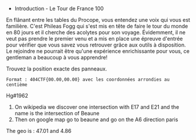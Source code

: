  - Introduction -
Le Tour de France
100

En flânant entre les tables du Procope, vous entendez une voix qui vous est familière. C'est Phileas Fogg qui s'est mis en tête de faire le tour du monde en 80 jours et il cherche des acolytes pour son voyage. Évidemment, il ne veut pas prendre le premier venu et a mis en place une épreuve d'entrée pour vérifier que vous savez vous retrouver grâce aux outils à disposition. Le rejoindre ne pourrait être qu'une expérience enrichissante pour vous, ce gentleman a beaucoup à vous apprendre!

 

 

Trouvez la position exacte des panneaux.

 

    Format : 404CTF{00.00,00.00} avec les coordonnées arrondies au centième

Hg#1962

1. On wikipedia we discover one intersection with E17 and E21 and the name is the intersection of Beaune
2. Then on google map go to beaune and go on the A6 direction paris

The geo is : 47.01 and 4.86
